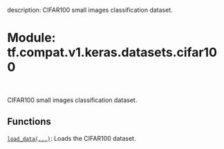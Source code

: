 description: CIFAR100 small images classification dataset.

<div itemscope itemtype="http://developers.google.com/ReferenceObject">
<meta itemprop="name" content="tf.compat.v1.keras.datasets.cifar100" />
<meta itemprop="path" content="Stable" />
</div>

# Module: tf.compat.v1.keras.datasets.cifar100

<!-- Insert buttons and diff -->

<table class="tfo-notebook-buttons tfo-api nocontent" align="left">

</table>



CIFAR100 small images classification dataset.



## Functions

[`load_data(...)`](../../../../../tf/keras/datasets/cifar100/load_data.md): Loads the CIFAR100 dataset.

